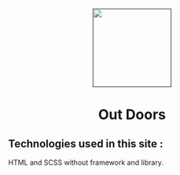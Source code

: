 <p align="center">
  <a href="" target="_blank" rel="noopener noreferrer">
    <picture>
      <img width="160" height="160" src="">
    </picture>
  </a>
</p>

<h1 align="center"/>Out Doors</h1>

## Technologies used in this site :

HTML and SCSS without framework and library.